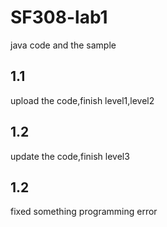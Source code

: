 # SF308-lab1
java code and the sample
## 1.1 <br/>
upload the code,finish level1,level2
## 1.2 <br/>
update the code,finish level3
## 1.2 <br/>
fixed something programming error
